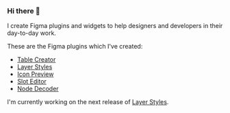 ### Hi there 👋

I create Figma plugins and widgets to help designers and developers in their day-to-day work.

These are the Figma plugins which I've created:

- [Table Creator](https://www.figma.com/community/plugin/885838970710285271/Table-Creator)
- [Layer Styles](https://www.figma.com/community/plugin/908303483495091267/Layer-Styles)
- [Icon Preview](https://www.figma.com/community/plugin/888907972695800109/Icon-Preview)
- [Slot Editor](https://www.figma.com/community/plugin/1017768834174399811/Slot-Editor)
- [Node Decoder](https://www.figma.com/community/plugin/933372797518031971/Node-Decoder)

I'm currently working on the next release of [Layer Styles](https://www.figma.com/community/plugin/908303483495091267/Layer-Styles).

<!--
**gavinmcfarland/gavinmcfarland** is a ✨ _special_ ✨ repository because its `README.md` (this file) appears on your GitHub profile.

Here are some ideas to get you started:

- 🔭 I’m currently working on ...
- 🌱 I’m currently learning ...
- 👯 I’m looking to collaborate on ...
- 🤔 I’m looking for help with ...
- 💬 Ask me about ...
- 📫 How to reach me: ...
- 😄 Pronouns: ...
- ⚡ Fun fact: ...
-->
